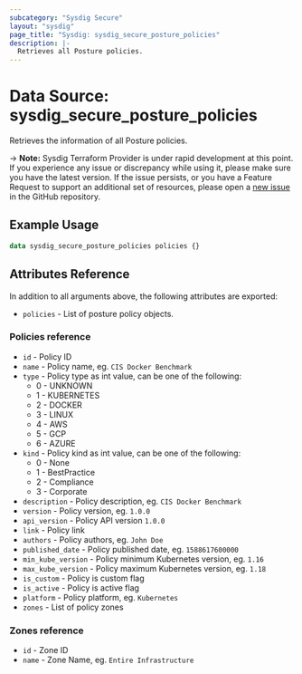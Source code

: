 ```yaml
---
subcategory: "Sysdig Secure"
layout: "sysdig"
page_title: "Sysdig: sysdig_secure_posture_policies"
description: |-
  Retrieves all Posture policies.
---
```


# Data Source: sysdig_secure_posture_policies

Retrieves the information of all Posture policies.

-> **Note:** Sysdig Terraform Provider is under rapid development at this point. If you experience any issue or discrepancy while using it, please make sure you have the latest version. If the issue persists, or you have a Feature Request to support an additional set of resources, please open a [new issue](https://github.com/sysdiglabs/terraform-provider-sysdig/issues/new) in the GitHub repository.

## Example Usage

```terraform
data sysdig_secure_posture_policies policies {}
```

## Attributes Reference

In addition to all arguments above, the following attributes are exported:

* `policies` - List of posture policy objects.

### Policies reference

* `id` - Policy ID
* `name` - Policy name, eg. `CIS Docker Benchmark`
* `type` - Policy type as int value, can be one of the following:
  - 0 - UNKNOWN
  - 1 - KUBERNETES
  - 2 - DOCKER
  - 3 - LINUX
  - 4 - AWS
  - 5 - GCP
  - 6 - AZURE
* `kind` - Policy kind as int value, can be one of the following:
  - 0 - None
  - 1 - BestPractice
  - 2 - Compliance
  - 3 - Corporate
* `description` - Policy description, eg. `CIS Docker Benchmark`
* `version` - Policy version, eg. `1.0.0`
* `api_version` - Policy API version `1.0.0`
* `link` - Policy link
* `authors` - Policy authors, eg. `John Doe`
* `published_date` - Policy published date, eg. `1588617600000`
* `min_kube_version` - Policy minimum Kubernetes version, eg. `1.16`
* `max_kube_version` - Policy maximum Kubernetes version, eg. `1.18`
* `is_custom` - Policy is custom flag
* `is_active` - Policy is active flag
* `platform` - Policy platform, eg. `Kubernetes`
* `zones` - List of policy zones

### Zones reference

* `id` - Zone ID
* `name` - Zone Name, eg. `Entire Infrastructure`
